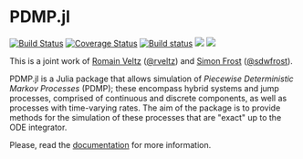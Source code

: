 # PDMP.jl 

[![Build Status](https://travis-ci.org/rveltz/PDMP.jl.svg?branch=master)](https://travis-ci.org/rveltz/PDMP.jl)
[![Coverage Status](https://coveralls.io/repos/github/rveltz/PDMP.jl/badge.svg?branch=master)](https://coveralls.io/github/rveltz/PDMP.jl?branch=master)
[![Build status](https://ci.appveyor.com/api/projects/status/github/rveltz/PDMP.jl?svg=true&branch=master)](https://ci.appveyor.com/project/rveltz/pdmp-jl/branch/master)
[![](https://img.shields.io/badge/docs-stable-blue.svg)](https://rveltz.github.io/PDMP.jl/stable)
[![](https://img.shields.io/badge/docs-latest-blue.svg)](https://rveltz.github.io/PDMP.jl/latest)


This is a joint work of [Romain Veltz](https://romainveltz.pythonanywhere.com/) ([@rveltz](http://github.com/rveltz)) and [Simon Frost](http://www.vet.cam.ac.uk/directory/sdf22@cam.ac.uk) ([@sdwfrost](http://github.com/sdwfrost)).

PDMP.jl is a Julia package that allows simulation of *Piecewise Deterministic Markov Processes* (PDMP); these encompass hybrid systems and jump processes, comprised of continuous and discrete components, as well as processes with time-varying rates. The aim of the package is to provide methods for the simulation of these processes that are "exact" up to the ODE integrator.

Please, read the [documentation](https://rveltz.github.io/PDMP.jl/latest) for more information.
